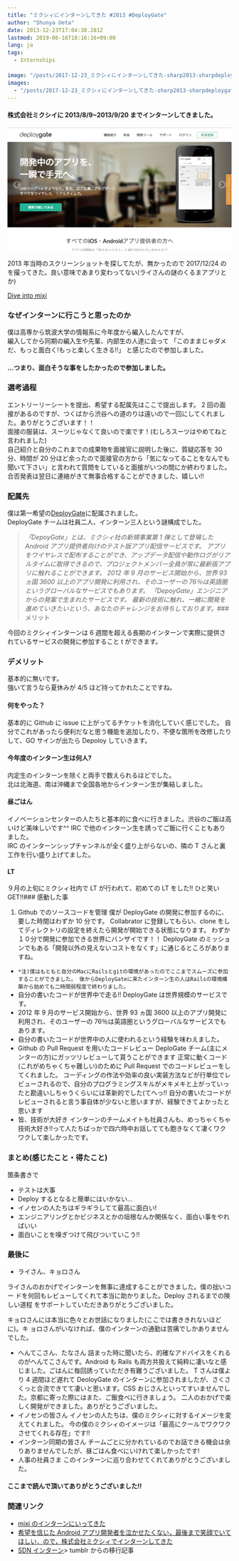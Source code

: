 ```yaml
---
title: "ミクシィにインターンしてきた #2013 #DeployGate"
author: "Shunya Ueta"
date: 2013-12-23T17:04:38.281Z
lastmod: 2019-06-16T18:16:16+09:00
lang: ja
tags:
  - Internships

image: "/posts/2017-12-23_ミクシィにインターンしてきた-sharp2013-sharpdeploygate/images/1.png"
images:
  - "/posts/2017-12-23_ミクシィにインターンしてきた-sharp2013-sharpdeploygate/images/1.png"
---
```


#### 株式会社ミクシイに 2013/8/9~2013/9/20 までインターンしてきました。

![image](/posts/2017-12-23_ミクシィにインターンしてきた-sharp2013-sharpdeploygate/images/1.png)

2013 年当時のスクリーンショットを探してたが、無かったので 2017/12/24 のを撮ってきた。良い意味であまり変わってない(ライさんの謎のくるまアプリとか)

[Dive into mixi](https://mixi.co.jp/)

### なぜインターンに行こうと思ったのか

僕は高専から筑波大学の情報系に今年度から編入したんですが、  
編入してから同期の編入生や先輩、内部生の人達に会って 「このままじゃダメだ、もっと面白く!もっと楽しく生きる!!」 と感じたので参加しました。

#### …つまり、面白そうな事をしたかったので参加しました。

### 選考過程

エントリーリーシートを提出、希望する配属先はここで提出します。 2 回の面接があるのですが、つくばから渋谷への道のりは遠いので一回にしてくれました。ありがとうございます！！  
面接の服装は、スーツじゃなくて良いので楽です！(むしろスーツはやめてねと言われました)  
自己紹介と自分のこれまでの成果物を面接官に説明した後に、質疑応答を 30 分、時間が 20 分ほど余ったので面接官の方から「気になってることをなんでも聞いて下さい」と言われて質問をしていると面接がいつの間にか終わりました。  
合否発表は翌日に連絡がきて無事合格することができました、嬉しい!!

### 配属先

僕は第一希望の[DeployGate](http://t.umblr.com/redirect?z=https%3A%2F%2Fdeploygate.com%2F&t=YzhjODU0ZTJmYmY4NjhjODYwMjljOGIyNWIyYjZhZjc3YTMyNGRjNSxTSEkxT1V4cA%3D%3D&b=t%3A7D8PTMepfNiraqMxnsn59A&p=http%3A%2F%2Fhurutoriya.tumblr.com%2Fpost%2F90073115736%2F%E3%83%9F%E3%82%AF%E3%82%B7%E3%82%A3%E3%81%AB%E3%82%A4%E3%83%B3%E3%82%BF%E3%83%BC%E3%83%B3%E3%81%97%E3%81%A6%E3%81%8D%E3%81%9F-2013-deploygate&m=1)に配属されました。  
DeployGate チームは社員二人、インターン三人という謎構成でした。

> _「DepoyGate」とは、ミクシィ社の新規事業第 1 弾として登場した Android アプリ提供者向けのテスト版アプリ配信サービスです。 アプリをワイヤレスで配布することができ、アップデータ配信や動作ログがリアルタイムに取得できるので、プロジェクトメンバー全員が常に最新版アプリに触れることができます。 2012 年 9 月のサービス開始から、世界 93 ヵ国 3600 以上のアプリ開発に利用され、そのユーザーの 76％は英語圏というグローバルなサービスでもあります。 「DepoyGate」エンジニアからの発案で生まれたサービスです。 最新の技術に触れ、一緒に開発を進めていきたいという、あなたのチャレンジをお待ちしております。_### メリット

今回のミクシィインターンは 6 週間を超える長期のインターンで実際に提供されているサービスの開発に参加すること t ができます。

### デメリット

基本的に無いです。  
強いて言うなら夏休みが 4/5 ほど持ってかれたことですね。

#### 何をやった？

基本的に Github に issue に上がってるチケットを消化していく感じでした。 自分でこれがあったら便利だなと思う機能を追加したり、不便な箇所を改修したりして、GO サインが出たら Depoloy していきます。

#### 今年度のインターン生は何人?

内定生のインターンを除くと両手で数えられるほどでした。  
北は北海道、南は沖縄まで全国各地からインターン生が集結しました。

#### 昼ごはん

イノベーションセンターの人たちと基本的に食べに行きました。渋谷のご飯は高いけど美味しいです^^ IRC で他のインターン生を誘ってご飯に行くこともありました。  
IRC のインターンシップチャンネルが全く盛り上がらないの、隣の T さんと裏工作を行い盛り上げてました。

#### LT

９月の上旬にミクシィ社内で LT が行われて、初めての LT をした!! ひと笑い GET!!### 感動した事

1.  Github でのソースコードを管理
    僕が DeployGate の開発に参加するのに、要した時間はわずか 10 分です。
    Collabrator に登録してもらい、clone をしてディレクトリの設定を終えたら開発が開始できる状態になります。
    わずか１０分で開発に参加できる世界にバンザイです！！
    DeployGate のミッションでもある「開発以外の見えないコストをなくす」に通じるところがありますね。

- `*注)僕はもともと自分のMacにRailsとgitの環境があったのでここまでスムーズに参加することができました。 後からDeployGateに来たインターン生の人はRailsの環境構築から始めても二時間弱程度で終わりました。`
- 自分の書いたコードが世界中で走る!!
  DeployGate は世界規模のサービスです。
- 2012 年 9 月のサービス開始から、世界 93 ヵ国 3600 以上のアプリ開発に利用され、そのユーザーの 76％は英語圏というグローバルなサービスでもあります。
- 自分の書いたコードが世界中の人に使われるという経験を味わえました。
- Github の Pull Request を用いたコードレビュー
  DeploGate チーム(主にメンターの方)にガッツリレビューして貰うことができます
  正常に動くコード(これがめちゃくちゃ難しい)のために Pull Request でのコードレビューをしてくれました。
  コーディングの作法や効率の良い実装方法などが行単位でレビューされるので、自分のプログラミングスキルがメキメキと上がっていったと勘違いしちゃうくらいには革新的でした(てへっ!!
  自分の書いたコードがレビューされると言う事自体が少ないと思いますが、経験できてよかったと思います
- 皆、技術が大好き
  インターンのチームメイトも社員さんも、めっちゃくちゃ技術大好き!!って人たちばっかで四六時中お話してても飽きなくて凄くワクワクして楽しかったです。

### まとめ(感じたこと・得たこと)

箇条書きで

- テストは大事
- Deploy するとなると簡単にはいかない…
- イノセンの人たちはギラギラしてて最高に面白い!
- エンジニアリングとかビジネスとかの垣根なんか関係なく、面白い事をやればいい
- 面白いことを嗅ぎつけて飛びついていこう!!

### 最後に

- ライさん、キョロさん

ライさんのおかげでインターンを無事に達成することができました。僕の拙いコー ドを何回もレビューしてくれて本当に助かりました。Deploy されるまでの険しい道程 をサポートしていただきありがとうございました。

キョロさんには本当に色々とお世話になりました(ここでは書ききれないほどに)。キ ョロさんがいなければ、僕のインターンの通勤は苦痛でしかありませんでした。

- へんてこさん、たなさん
  詰まった時に聞いたら、的確なアドバイスをくれるのがへんてこさんです。Android も Rails も両方共扱えて純粋に凄いなと感じました。ごはんに毎回誘っていただき有難うございました。
  T さんは僕より 4 週間ほど遅れて DeoloyGate のインターンに参加されましたが、さくさくっと合流できてて凄いと思います。CSS おじさんといってすいませんでした。京都に寄った際にはまた、ご飯食べに行きましょう。
  二人のおかげで楽しく開発ができました。ありがとうございました。
- イノセンの皆さん
  イノセンの人たちは、僕のミクシィに対するイメージを変えてくれました。
  今の僕のミクシィのイメージは「最高にクールでワクワクさせてくれる存在」です!!
- インターン同期の皆さん
  チームごとに分かれているのでお話できる機会は余りありませんでしたが、昼ごはん食べにいけれて楽しかったです!
- 人事の社員さま
  このインターンに巡り合わせてくれてありがとうございました。

#### ここまで読んで頂いてありがとうございました!!

### 関連リンク

- [mixi のインターンにいってきた](http://toshitanian.hatenablog.com/entry/2013/09/30/210038)
- [希望を信じた Android アプリ開発者を泣かせたくない，最後まで笑顔でいてほしい．ので，株式会社ミクシィでインターンしてきた](http://parochially.hatenablog.com/entry/2013/10/19/211546)
- [SDN インターン](http://alpha.mixi.co.jp/entry/2013/11918/)> tumblr からの移行記事
